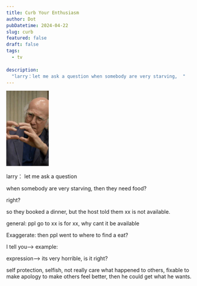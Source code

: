 ```yaml
---
title: Curb Your Enthusiasm
author: Dot
pubDatetime: 2024-04-22
slug: curb
featured: false
draft: false
tags:
  - tv

description:
  "larry：let me ask a question when somebody are very starving,  "
---
```



<img height="200" src="../../../public/assets/heart.gif"  />

larry：
let me ask a question

when somebody are very starving, then they need food?

right?

so they booked a dinner, but the host told them xx is not available.

general: ppl go to xx is for xx, why cant it be available

Exaggerate: then ppl went to where to find a eat?

I tell you--> example: 

expression--> its very horrible, is it right?

self protection, selfish, not really care what happened to others, fixable to make apology to make others 
feel better, then he could get what he wants.

